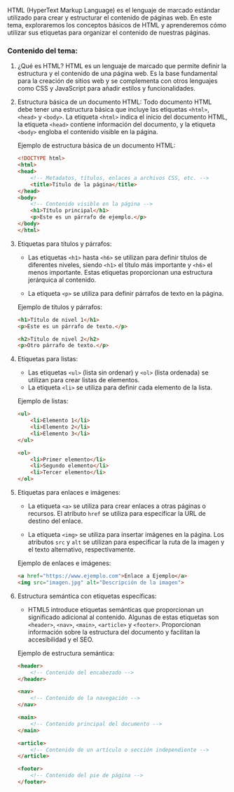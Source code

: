 HTML (HyperText Markup Language) es el lenguaje de marcado estándar utilizado para crear y estructurar el contenido de páginas web. En este tema, exploraremos los conceptos básicos de HTML y aprenderemos cómo utilizar sus etiquetas para organizar el contenido de nuestras páginas.

### Contenido del tema:

1. ¿Qué es HTML?
   HTML es un lenguaje de marcado que permite definir la estructura y el contenido de una página web. Es la base fundamental para la creación de sitios web y se complementa con otros lenguajes como CSS y JavaScript para añadir estilos y funcionalidades.

2. Estructura básica de un documento HTML:
   Todo documento HTML debe tener una estructura básica que incluye las etiquetas `<html>`, `<head>` y `<body>`. La etiqueta `<html>` indica el inicio del documento HTML, la etiqueta `<head>` contiene información del documento, y la etiqueta `<body>` engloba el contenido visible en la página.

   Ejemplo de estructura básica de un documento HTML:
   ```html
   <!DOCTYPE html>
   <html>
   <head>
       <!-- Metadatos, títulos, enlaces a archivos CSS, etc. -->
       <title>Título de la página</title>
   </head>
   <body>
       <!-- Contenido visible en la página -->
       <h1>Título principal</h1>
       <p>Este es un párrafo de ejemplo.</p>
   </body>
   </html>
   ```

3. Etiquetas para títulos y párrafos:
   - Las etiquetas `<h1>` hasta `<h6>` se utilizan para definir títulos de diferentes niveles, siendo `<h1>` el título más importante y `<h6>` el menos importante. Estas etiquetas proporcionan una estructura jerárquica al contenido.

   - La etiqueta `<p>` se utiliza para definir párrafos de texto en la página.

   Ejemplo de títulos y párrafos:
   ```html
   <h1>Título de nivel 1</h1>
   <p>Este es un párrafo de texto.</p>

   <h2>Título de nivel 2</h2>
   <p>Otro párrafo de texto.</p>
   ```

4. Etiquetas para listas:
   - Las etiquetas `<ul>` (lista sin ordenar) y `<ol>` (lista ordenada) se utilizan para crear listas de elementos.
   - La etiqueta `<li>` se utiliza para definir cada elemento de la lista.

   Ejemplo de listas:
   ```html
   <ul>
       <li>Elemento 1</li>
       <li>Elemento 2</li>
       <li>Elemento 3</li>
   </ul>

   <ol>
       <li>Primer elemento</li>
       <li>Segundo elemento</li>
       <li>Tercer elemento</li>
   </ol>
   ```

5. Etiquetas para enlaces e imágenes:
   - La etiqueta `<a>` se utiliza para crear enlaces a otras páginas o recursos. El atributo `href` se utiliza para especificar la URL de destino del enlace.

   - La etiqueta `<img>` se utiliza para insertar imágenes en la página. Los atributos `src` y `alt` se utilizan para especificar la ruta de la imagen y el texto alternativo, respectivamente.

   Ejemplo de enlaces e imágenes:
   ```html
   <a href="https://www.ejemplo.com">Enlace a Ejemplo</a>
   <img src="imagen.jpg" alt="Descripción de la imagen">
   ```

6. Estructura semántica con etiquetas específicas:
   - HTML5 introduce etiquetas semánticas que proporcionan un significado adicional al contenido. Algunas de estas etiquetas son `<header>`, `<nav>`, `<main>`, `<article>` y `<footer>`. Proporcionan información sobre la estructura del documento y facilitan la accesibilidad y el SEO.

   Ejemplo de estructura semántica:
   ```html
   <header>
       <!-- Contenido del encabezado -->
   </header>

   <nav>
       <!-- Contenido de la navegación -->
   </nav>

   <main>
       <!-- Contenido principal del documento -->
   </main>

   <article>
       <!-- Contenido de un artículo o sección independiente -->
   </article>

   <footer>
       <!-- Contenido del pie de página -->
   </footer>
   ```
